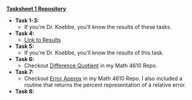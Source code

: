 **[Tasksheet 1 Repository](https://github.com/jaxtonw/math4610/tree/master/Tasksheet1)**

+ **Task 1-3:**
  - If you're Dr. Koebbe, you'll know the results of these tasks.
+ **Task 4:**
  - [Link to Results](https://github.com/jaxtonw/math4610/tree/master/Tasksheet1/Task4)
+ **Task 5:**
  - If you're Dr. Koebbe, you'll know the results of this task.
+ **Task 6:**
  - Checkout [Difference Quotient](https://github.com/jaxtonw/math4610/tree/master/Tasksheet1/DifferenceQuotient) in my Math 4610 Repo.
+ **Task 7:**
  - Checkout [Error Approx](https://github.com/jaxtonw/math4610/tree/master/Tasksheet1/Errors) in my Math 4610 Repo. I also included a routine that returns the percent representation of a relative error.
+ **Task 8:**
